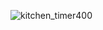 ![kitchen_timer400](https://github.com/K-Zenigata/KitchenTimer_JavaFX/assets/114846454/fd3bf8cc-15b8-4f86-a7a3-baa59e8c519d)
